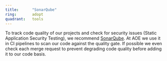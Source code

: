 ```yaml
---
title:      "SonarQube"
ring:       adopt
quadrant:   tools
---
```


To track code quality of our projects and check for security issues (Static Application Security Testing), we recommend 
[SonarQube](https://www.sonarqube.org/). At AOE we use it in CI pipelines to scan our code against the quality gate. If possible we 
even check each merge request to prevent degrading code quality before adding it to our code basis.
